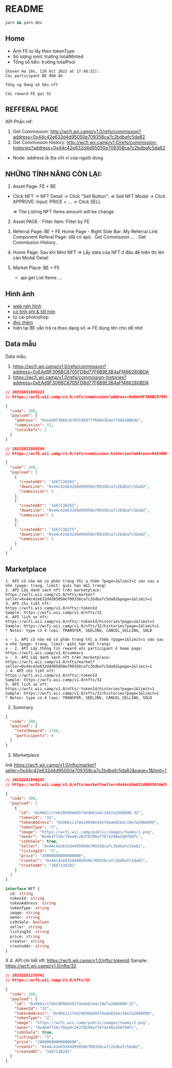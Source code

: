 # README

```bash
yarn && yarn dev
```

## Home

[28 oct 2022 at 17:08:25]: http://wcfi.wii.camp/v1.0/teams

- Ảnh FE tự lấy theo tokenType
- Số lượng mint: trường totalMinted
- Tổng số tiền: trường totalPool

```
Steven Ha 10x, [28 Oct 2022 at 17:48:32]:
Cai participant BE đếm đó

Tổng ng đang sỡ hữu nft

Cái reward FE gọi SC
```

## REFFERAL PAGE

API Phần ref:

1. Get Commission: http://wcfi.wii.camp/v1.0/refs/commission?address=0x44c42e632d4d95050e709358ca7c2bdbafc5da82
2. Get Commission History: http://wcfi.wii.camp/v1.0/refs/commission-histories?address=0x44c42e632d4d95050e709358ca7c2bdbafc5da82

- Node: address là địa chỉ ví của người dùng

## NHỮNG TÍNH NĂNG CÒN LẠI:

1. Asset Page: FE + BE

- Click NFT -> NFT Detail -> Click "Sell Button": => Sell NFT Modal
  -> Click APPROVE:
  Input: PRICE + ...
  -> Click SELL

  => The Listing NFT Items amount will be change

2. Asset PAGE - Filter Item: Filter by FE

3. Referral Page: BE + FE
   Home Page - Right Side Bar: My Referral Link Component
   Referal Page: (đã có api)
   . Get Commission ...
   . Get Commission History..

4. Home Page: Sau khi Mint NFT => Lấy data của NFT ở đâu để hiện thị lên cáo Modal Detail

5. Market Place: BE + FE
   - api get List Items
     ...

## Hình ảnh

- [web nén hình](https://imagecompressor.com/)
- [có tính phí & tốt hơn](https://tinypng.com/)
- tự cài photoshop
- [đọc thêm](https://www.wpbeginner.com/beginners-guide/speed-wordpress-save-images-optimized-web/)
- hiện tại BE vẫn trả ra theo dạng số => FE dùng tên cho dễ nhớ

## Data mẫu

Data mẫu:

1. https://wcfi.wii.camp/v1.0/refs/commission?address=0xEAd9F306BC8705FD8d77F6B9E3B4aFf466280BDA
2. https://wcfi.wii.camp/v1.0/refs/commission-histories?address=0xEAd9F306BC8705FD8d77F6B9E3B4aFf466280BDA

```json
// 20221031083223
// https://wcfi.wii.camp/v1.0/refs/commission?address=0xEAd9F306BC8705FD8d77F6B9E3B4aFf466280BDA

{
  "code": 200,
  "payload": {
    "address": "0xead9f306bc8705fd8d77f6b9e3b4aff466280bda",
    "commission": 15,
    "totalRefs": 1
  }
}
```

```json
// 20221031083240
// https://wcfi.wii.camp/v1.0/refs/commission-histories?address=0xEAd9F306BC8705FD8d77F6B9E3B4aFf466280BDA

{
  "code": 200,
  "payload": [
    {
      "createdAt": "1667138281",
      "downLine": "0x44c42e632d4d95050e709358ca7c2bdbafc5da82",
      "commission": 5
    },
    {
      "createdAt": "1667138281",
      "downLine": "0x44c42e632d4d95050e709358ca7c2bdbafc5da82",
      "commission": 5
    },
    {
      "createdAt": "1667138275",
      "downLine": "0x44c42e632d4d95050e709358ca7c2bdbafc5da82",
      "commission": 5
    }
  ]
}
```

## Marketplace

```
1. API cũ nào mà có phân trang thì a thêm ?page=1&limit=1 vào sau a nhé (page: trang, limit: giới hạn mỗi trang)
2. API Lấy danh sách nft trên marketplace: https://wcfi.wii.camp/v1.0/nfts/market?seller=0x44c42e632d4d95050e709358ca7c2bdbafc5da82&page=1&limit=1
3. API chi tiết nft:
https://wcfi.wii.camp/v1.0/nfts/:tokenId
Sample: https://wcfi.wii.camp/v1.0/nfts/32
4. API lịch sử nft:
https://wcfi.wii.camp/v1.0/nfts/:tokenId/histories?page=1&limit=1
Sample: https://wcfi.wii.camp/v1.0/nfts/32/histories?page=1&limit=1
* Notes: type có 4 loại: TRANSFER, SEELING, CANCEL_SELLING, SOLD
```

```
x - 1. API cũ nào mà có phân trang thì a thêm ?page=1&limit=1 vào sau a nhé (page: trang, limit: giới hạn mỗi trang)
x - 2. API Lấy thông tin reward với participant ở home page: https://wcfi.wii.camp/v1.0/summary
x - 3. API Lấy danh sách nft trên marketplace: https://wcfi.wii.camp/v1.0/nfts/market?seller=0x44c42e632d4d95050e709358ca7c2bdbafc5da82&page=1&limit=1
/ 4. API chi tiết nft:
https://wcfi.wii.camp/v1.0/nfts/:tokenId
Sample: https://wcfi.wii.camp/v1.0/nfts/32
5. API lịch sử nft:
https://wcfi.wii.camp/v1.0/nfts/:tokenId/histories?page=1&limit=1
Sample: https://wcfi.wii.camp/v1.0/nfts/32/histories?page=1&limit=1
* Notes: type có 4 loại: TRANSFER, SEELING, CANCEL_SELLING, SOLD
```

2. Summary

```json
{
  "code": 200,
  "payload": {
    "totalReward": 2760,
    "participants": 6
  }
}
```

3. Marketplace

link
https://wcfi.wii.camp/v1.0/nfts/market?seller=0x44c42e632d4d95050e709358ca7c2bdbafc5da82&page=1&limit=1

```json
// 20221101090135
// https://wcfi.wii.camp/v1.0/nfts/market?seller=0x44c42e632d4d95050e709358ca7c2bdbafc5da82&page=1&limit=1

{
  "code": 200,
  "payload": [
    {
      "id": "0x9661c17e619698eb92fdede81b4c19e7a2066090-32",
      "tokenId": "32",
      "tokenAddress": "0x9661c17e619698eb92fdede81b4c19e7a2066090",
      "tokenType": "2",
      "image": "https://wcfi.wii.camp/public/images/teams/2.png",
      "owner": "0x4b4f716c79aa0c262f0290a776f4248a2b6fb0fc",
      "isOnSale": true,
      "seller": "0x44c42e632d4d95050e709358ca7c2bdbafc5da82",
      "listingId": "3",
      "price": "20000000000000000",
      "creator": "0x44c42e632d4d95050e709358ca7c2bdbafc5da82",
      "createdAt": "1667138281"
    }
  ]
}
```

```ts
interface NFT {
  id: string
  tokenId: string
  tokenAddress: string
  tokenType: string
  image: string
  owner: string
  isOnSale: boolean
  seller: string
  listingId: string
  price: string
  creator: string
  createdAt: string
}
```

X 4. API chi tiết nft:
https://wcfi.wii.camp/v1.0/nfts/:tokenId
Sample: https://wcfi.wii.camp/v1.0/nfts/32

```json
// 20221101235741
// https://wcfi.wii.camp/v1.0/nfts/32

{
  "code": 200,
  "payload": {
    "id": "0x9661c17e619698eb92fdede81b4c19e7a2066090-32",
    "tokenId": "32",
    "tokenAddress": "0x9661c17e619698eb92fdede81b4c19e7a2066090",
    "tokenType": "2",
    "image": "https://wcfi.wii.camp/public/images/teams/2.png",
    "owner": "0x4b4f716c79aa0c262f0290a776f4248a2b6fb0fc",
    "isOnSale": true,
    "listingId": "3",
    "price": "20000000000000000",
    "creator": "0x44c42e632d4d95050e709358ca7c2bdbafc5da82",
    "createdAt": "1667138281"
  }
}
```

